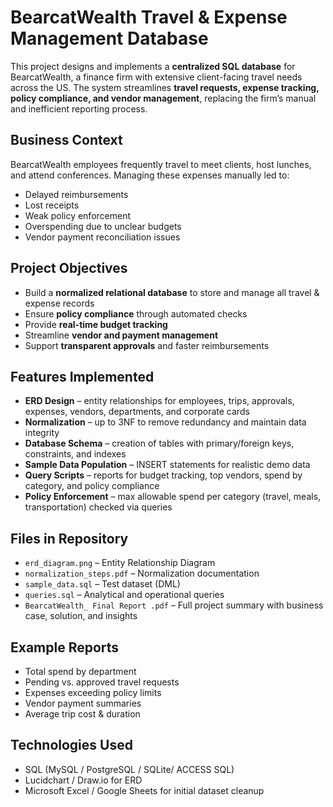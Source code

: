 # BearcatWealth Travel & Expense Management Database

This project designs and implements a **centralized SQL database** for BearcatWealth, a finance firm with extensive client-facing travel needs across the US. The system streamlines **travel requests, expense tracking, policy compliance, and vendor management**, replacing the firm’s manual and inefficient reporting process.

## Business Context
BearcatWealth employees frequently travel to meet clients, host lunches, and attend conferences. Managing these expenses manually led to:
- Delayed reimbursements
- Lost receipts
- Weak policy enforcement
- Overspending due to unclear budgets
- Vendor payment reconciliation issues

## Project Objectives
- Build a **normalized relational database** to store and manage all travel & expense records
- Ensure **policy compliance** through automated checks
- Provide **real-time budget tracking**
- Streamline **vendor and payment management**
- Support **transparent approvals** and faster reimbursements

## Features Implemented
- **ERD Design** – entity relationships for employees, trips, approvals, expenses, vendors, departments, and corporate cards
- **Normalization** – up to 3NF to remove redundancy and maintain data integrity
- **Database Schema** – creation of tables with primary/foreign keys, constraints, and indexes
- **Sample Data Population** – INSERT statements for realistic demo data
- **Query Scripts** – reports for budget tracking, top vendors, spend by category, and policy compliance
- **Policy Enforcement** – max allowable spend per category (travel, meals, transportation) checked via queries

## Files in Repository
- `erd_diagram.png` – Entity Relationship Diagram  
- `normalization_steps.pdf` – Normalization documentation   
- `sample_data.sql` – Test dataset (DML)  
- `queries.sql` – Analytical and operational queries  
- `BearcatWealth_ Final Report .pdf` – Full project summary with business case, solution, and insights  

## Example Reports
- Total spend by department
- Pending vs. approved travel requests
- Expenses exceeding policy limits
- Vendor payment summaries
- Average trip cost & duration

## Technologies Used
- SQL (MySQL / PostgreSQL / SQLite/ ACCESS SQL)
- Lucidchart / Draw.io for ERD
- Microsoft Excel / Google Sheets for initial dataset cleanup





